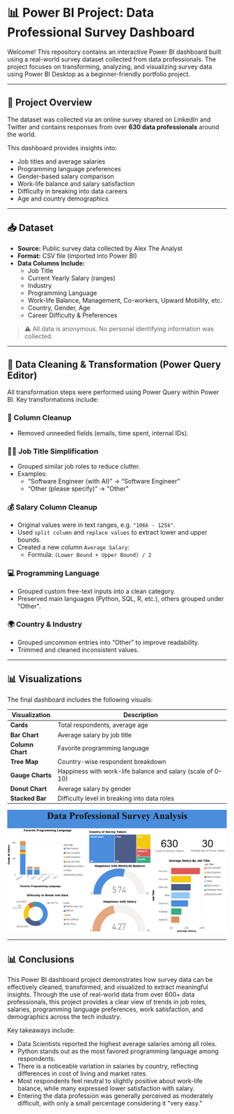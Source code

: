 # 📊 Power BI Project: Data Professional Survey Dashboard

Welcome! This repository contains an interactive Power BI dashboard built using a real-world survey dataset collected from data professionals. The project focuses on transforming, analyzing, and visualizing survey data using Power BI Desktop as a beginner-friendly portfolio project.

---

## 📁 Project Overview

The dataset was collected via an online survey shared on LinkedIn and Twitter and contains responses from over **630 data professionals** around the world.

This dashboard provides insights into:
- Job titles and average salaries
- Programming language preferences
- Gender-based salary comparison
- Work-life balance and salary satisfaction
- Difficulty in breaking into data careers
- Age and country demographics

---

## 📥 Dataset

- **Source:** Public survey data collected by Alex The Analyst
- **Format:** CSV file (imported into Power BI)
- **Data Columns Include:**
  - Job Title
  - Current Yearly Salary (ranges)
  - Industry
  - Programming Language
  - Work-life Balance, Management, Co-workers, Upward Mobility, etc.
  - Country, Gender, Age
  - Career Difficulty & Preferences

> ⚠️ All data is anonymous. No personal identifying information was collected.

---

## 🧹 Data Cleaning & Transformation (Power Query Editor)

All transformation steps were performed using Power Query within Power BI. Key transformations include:

### 🔻 Column Cleanup
- Removed unneeded fields (emails, time spent, internal IDs).

### 🧑‍💼 Job Title Simplification
- Grouped similar job roles to reduce clutter.
- Examples:
  - “Software Engineer (with AI)” → “Software Engineer”
  - “Other (please specify)” → "Other"

### 💰 Salary Column Cleanup
- Original values were in text ranges, e.g. `"106k - 125k"`.
- Used `split column` and `replace values` to extract lower and upper bounds.
- Created a new column `Average Salary`:
  - Formula: `(Lower Bound + Upper Bound) / 2`

### 💻 Programming Language
- Grouped custom free-text inputs into a clean category.
- Preserved main languages (Python, SQL, R, etc.), others grouped under "Other".

### 🌍 Country & Industry
- Grouped uncommon entries into “Other” to improve readability.
- Trimmed and cleaned inconsistent values.

---

## 📊 Visualizations

The final dashboard includes the following visuals:

| Visualization | Description |
|---------------|-------------|
| **Cards** | Total respondents, average age |
| **Bar Chart** | Average salary by job title |
| **Column Chart** | Favorite programming language |
| **Tree Map** | Country-wise respondent breakdown |
| **Gauge Charts** | Happiness with work-life balance and salary (scale of 0–10) |
| **Donut Chart** | Average salary by gender |
| **Stacked Bar** | Difficulty level in breaking into data roles |

![Dashboard Screenshot](https://github.com/KAnushaRaju/PowerBI-Data-Professionals-Survey-Analysis/blob/main/DashboardPowerBI)


---
## 📊 Conclusions

This Power BI dashboard project demonstrates how survey data can be effectively cleaned, transformed, and visualized to extract meaningful insights. Through the use of real-world data from over 600+ data professionals, this project provides a clear view of trends in job roles, salaries, programming language preferences, work satisfaction, and demographics across the tech industry.

Key takeaways include:
- Data Scientists reported the highest average salaries among all roles.
- Python stands out as the most favored programming language among respondents.
- There is a noticeable variation in salaries by country, reflecting differences in cost of living and market rates.
- Most respondents feel neutral to slightly positive about work-life balance, while many expressed lower satisfaction with salary.
- Entering the data profession was generally perceived as moderately difficult, with only a small percentage considering it "very easy."

